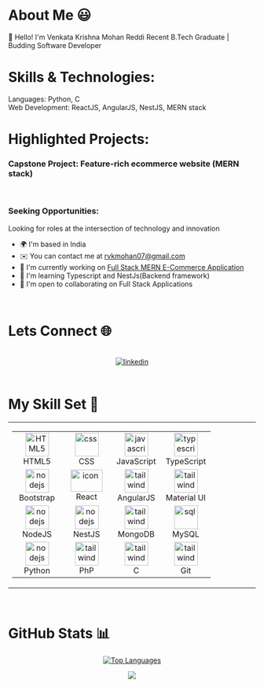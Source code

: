 # About Me 😃

🚀 Hello! I'm Venkata Krishna Mohan Reddi
Recent B.Tech Graduate | Budding Software Developer

# Skills & Technologies:

Languages: Python, C
<br> 
Web Development: ReactJS, AngularJS, NestJS, MERN stack
# Highlighted Projects:
### Capstone Project: Feature-rich ecommerce website (MERN stack)
<br> 

### Seeking Opportunities:
Looking for roles at the intersection of technology and innovation
  
- 🌍  I'm based in India
- ✉️  You can contact me at [rvkmohan07@gmail.com](mailto:rvkmohan07@gmail.com)
- 🚀  I'm currently working on [Full Stack MERN E-Commerce Application](https://github.com/RVKMohan/E-Commerce_Website-MERN-STACK.git)
- 🧠  I'm learning Typescript and NestJs(Backend framework)
- 🤝  I'm open to collaborating on Full Stack Applications 
  <br> 
 <br> 

# Lets Connect 🌐  
 <br> 
<div align="center">
<a href="https://www.linkedin.com/in/rvkmohan/" target="_blank">
<img src=https://img.shields.io/badge/linkedin-%231E77B5.svg?&style=for-the-badge&logo=linkedin&logoColor=white alt=linkedin style="margin-bottom: 5px;" />
</a>
</div>  
 <br> 
 
# My Skill Set 🔨

<table align="center"><tr><td align="top" width="33%">
<div style="display: flex; align-items: flex-start; align: center">
<table align="center">
  <tr>
   <td align="center"  width="85">
        <img src="https://skillicons.dev/icons?i=html" width="48" height="48" alt="HTML5" />
      <br>HTML5
    </td>
      <td align="center" width="85">
        <img src="https://skillicons.dev/icons?i=css" width="48" height="48" alt="css" />
      <br>CSS
    </td>
    <td align="center" width="85">
        <img src="https://skillicons.dev/icons?i=javascript" width="48" height="48" alt="javascript" />
      <br>JavaScript
    </td>
    <td align="center" width="85">
        <img src="https://skillicons.dev/icons?i=typescript" width="48" height="48" alt="typescript" />
      <br>TypeScript
    </td>
   
  </tr>


  
  <tr>
   <td align="center" width="85">
        <img src="https://skillicons.dev/icons?i=bootstrap" width="48" height="48" alt="nodejs" />
      <br>Bootstrap
    </td>
      <td align="center" width="85">
        <img src="https://techstack-generator.vercel.app/react-icon.svg" alt="icon" width="65" height="45" />
      <br>React
    </td>
    <td align="center" width="85">
        <img src="https://skillicons.dev/icons?i=angular" width="48" height="48" alt="tailwind" />
      <br>AngularJS
    </td>
      <td align="center" width="85">
        <img src="https://skillicons.dev/icons?i=mui" width="48" height="48" alt="tailwind" />
      <br>Material UI
    </td>
    
     
      
</tr>

<tr>
   <td align="center" width="85">
        <img src="https://skillicons.dev/icons?i=nodejs" width="48" height="48" alt="nodejs" />
      <br>NodeJS
    </td>
     <td align="center" width="85">
        <img src="https://skillicons.dev/icons?i=nestjs" width="48" height="48" alt="nodejs" />
      <br>NestJS
    </td>
     <td align="center" width="85">
        <img src="https://skillicons.dev/icons?i=mongodb" width="48" height="48" alt="tailwind" />
      <br>MongoDB
    </td>
      <td align="center" width="85">
       <img src="https://techstack-generator.vercel.app/mysql-icon.svg" width="48" height="48" alt="sql" />
      <br>MySQL
    </td>
   
  </tr>

  <tr>
   <td align="center" width="85">
        <img src="https://skillicons.dev/icons?i=python" width="48" height="48" alt="nodejs" />
      <br>  Python
    </td>
     <td align="center" width="85">
        <img src="https://skillicons.dev/icons?i=php" width="48" height="48" alt="tailwind" />
      <br>PhP
    </td>
     <td align="center" width="85">
        <img src="https://skillicons.dev/icons?i=c" width="48" height="48" alt="tailwind" />
      <br>C
    </td>
       <td align="center" width="85">
        <img src="https://skillicons.dev/icons?i=git" width="48" height="48" alt="tailwind" />
      <br>Git
    </td>
   
  </tr>

  
  
</table>
</div>

</td></tr></table>  
 <br> 

# GitHub Stats 📊
 
<div align="center">
  
[![Top Languages](https://github-readme-stats.vercel.app/api/top-langs/?username=RVKMohan&langs_count=15&title_color=333333&text_color=333333&icon_color=4caf50&bg_color=ffffff&hide_border=true&locale=en&custom_title=Top%20Languages)](https://github.com/RVKMohan)
</div>

<div align="center">
<img src="https://komarev.com/ghpvc/?username=RVKMohan&&style=flat-square" align="center" />
</div>  
